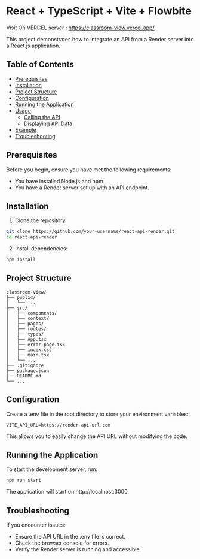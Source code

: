 # React + TypeScript + Vite + Flowbite

Visit On VERCEL server : https://classroom-view.vercel.app/

This project demonstrates how to integrate an API from a Render server into a React.js application.

## Table of Contents

- [Prerequisites](#prerequisites)
- [Installation](#installation)
- [Project Structure](#project-structure)
- [Configuration](#configuration)
- [Running the Application](#running-the-application)
- [Usage](#usage)
  - [Calling the API](#calling-the-api)
  - [Displaying API Data](#displaying-api-data)
- [Example](#example)
- [Troubleshooting](#troubleshooting)

## Prerequisites

Before you begin, ensure you have met the following requirements:

- You have installed Node.js and npm.
- You have a Render server set up with an API endpoint.

## Installation

1. Clone the repository:

```sh
git clone https://github.com/your-username/react-api-render.git
cd react-api-render
```

2. Install dependencies:

```sh
npm install
```

## Project Structure

```
classroom-view/
├── public/
│   └── ...
├── src/
│   ├── components/
│   ├── context/
│   ├── pages/
│   ├── routes/
│   ├── types/
│   ├── App.tsx
│   ├── error-page.tsx
│   ├── index.css
│   ├── main.tsx
│   └── ...
├── .gitignore
├── package.json
├── README.md
└── ...
```

## Configuration
Create a .env file in the root directory to store your environment variables:
```env
VITE_API_URL=https://render-api-url.com
```
This allows you to easily change the API URL without modifying the code.

## Running the Application
To start the development server, run:
```sh
npm run start
```
The application will start on http://localhost:3000.

## Troubleshooting
If you encounter issues:

* Ensure the API URL in the .env file is correct.
* Check the browser console for errors.
* Verify the Render server is running and accessible.